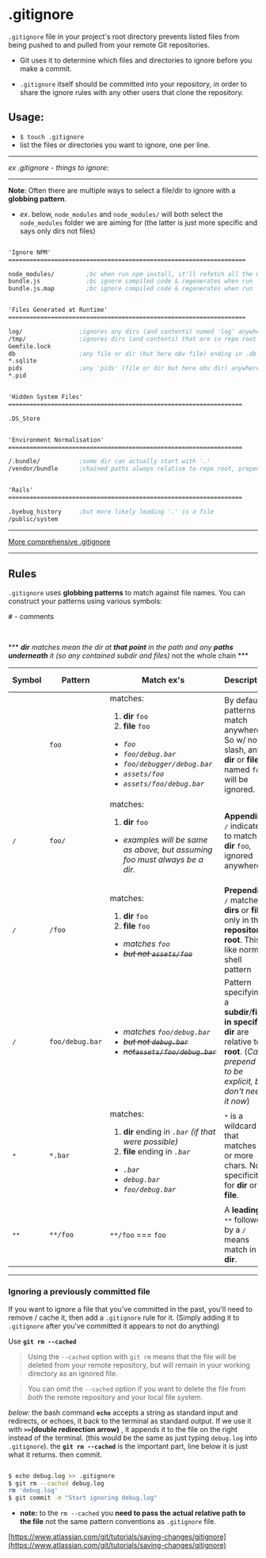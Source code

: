 # .gitignore

`.gitignore` file in your project's root directory prevents
 listed files from being pushed to and pulled from your remote Git repositories. 

- Git uses it to determine which files and directories to ignore before you make a commit.

- `.gitignore` itself should be committed into your repository, in order to share the ignore rules with any other users that clone the repository.

## Usage:

- `$ touch .gitignore`
- list the files or directories you want to ignore, one per line.
---
*ex .gitignore - things to ignore:*

---
**Note**: Often there are multiple ways to select a file/dir to ignore with a **globbing pattern**.
- *ex*. below, `node_modules` and `node_modules/` will both select the `node_modules` folder we are aiming for (the latter is just more specific and says only dirs not files)

```Scheme

'Ignore NPM'
===================================================================

node_modules/         ;bc when run npm install, it'll refetch all the modules specified in package.json ---
bundle.js             ;bc ignore compiled code & regenerates when run `webpack`
bundle.js.map         ;bc ignore compiled code & regenerates when run `webpack` 


'Files Generated at Runtime'
===================================================================

log/                ;ignores any dirs (and contents) named 'log' anywhere in path
/tmp/               ;ignores dirs (and contents) that are in repo root
Gemfile.lock
db                  ;any file or dir (but here obv file) ending in .db anywhere in path
*.sqlite
pids                ;any 'pids' (file or dir but here obv dir) anywhere in path     
*.pid


'Hidden System Files'   
==================================================================

.DS_Store


'Environment Normalisation'   
==================================================================

/.bundle/           ;some dir can actually start with '.'
/vendor/bundle      ;chained paths always relative to repo root, prepended '/' not neccessary but explicit


'Rails'
==================================================================

.byebug_history     ;but more likely leading '.' is a file
/public/system

```

---

[More comprehensive .gitignore](../master/.gitignore)

---

## Rules

`.gitignore` uses **globbing patterns** to match against file names. You can construct your patterns using various symbols:

<kbd>#</kbd> -  comments

<br>

\*** ***dir** matches mean the dir at **that point** in the path and any **paths underneath** it (so any contained subdir and files)* not the whole chain ***

Symbol | Pattern | Match ex's | Description |  Path Specifcation   |
--- | --- | --- | ---|  --- |  
  <kbd> </kbd> | `foo`  | matches:<ol><li>**dir** `foo`</li><li>**file** `foo`</li></ol>  <ul><li>*`foo`*</li><li>*`foo/debug.bar`*</li> <li>*`foo/debugger/debug.bar`*</li><li>*`assets/foo`*</li> <li>*`assets/foo/debug.bar`*</li></ul> | By default, patterns match anywhere. So w/ no slash, any **dir** or **file** named `foo` will be ignored. | **None** - _(matches anywhere in repo)_ |
 <kbd> /</kbd> | `foo/` |matches: <ol><li>**dir** `foo`</li></ol> <ul><li>*examples will be same as above, but assuming foo must always be a dir.*</li></ul>|  **Appending** <kbd> /</kbd>  indicates to match a **dir** `foo`, ignored anywhere | **None** - _(matches anywhere in repo)_
 <kbd> /</kbd> |   `/foo`| matches: <ol><li>**dir** `foo`</li><li>**file** `foo`</li></ol> <ul><li>*matches `foo`*</li><li>~~*but not `assets/foo`*~~</li> | **Prepending** <kbd> /</kbd> matches **dirs** or **files** only in the **repository root**. This is like normal shell pattern  | **Root** - _(root of repository only)_
 <kbd> /</kbd> |  `foo/debug.bar`  | <ul><li>*matches `foo/debug.bar`*</li> <li>~~*but not `debug.bar`*~~</li> <li>~~*not`assets/foo/debug.bar`*~~ </li>| Pattern specifying a **subdir**/**file** **in specific** **dir** are relative to **root**. (_Can prepend <kbd> /</kbd> to be explicit, but don't need it now_)| **Root** - _(path must begin from root of repository only)_ |
 | <kbd>*</kbd>  |   `*.bar`  | matches: <ol><li>**dir** ending in _`.bar`_ _(if that were possible)_</li><li>**file** ending in _`.bar`_</li></ol> <ul><li>*`.bar`*</li><li>*`debug.bar`*</li><li>*`foo/debug.bar`*</li> | <kbd>*</kbd> is a wildcard that matches 0 or more chars. No specificity for **dir** or **file**.   | **None** - _(doesn't effect path, so anywhere in repo)_</li></ul> |
 | <kbd>**</kbd>   | `**/foo`  | `**/foo` === `foo` |  A **leading** <kbd>**</kbd> followed by a <kbd> /</kbd> means match in all **dir**.  | **None** - _(matches anywhere in repo)_ |


---

### **Ignoring a previously committed file**
If you want to ignore a file that you've committed in the past, you'll need to remove / cache it, then add a `.gitignore` rule for it. (Simply adding it to `.gitignore` after you've committed it appears to not do anything)

Use **`git rm --cached`**

> Using the `--cached` option with `git rm` means that the file will be deleted from your remote repository, but will remain in your working directory as an ignored file. 

>You can omit the `--cached` option if you want to delete the file from _both_ the remote repository and your local file system.

_below:_ the bash command **`echo`** accepts a string as standard input and redirects, or echoes, it back to the terminal as standard output. If we use it with **`>>`(double redirection arrow)** , it appends it to the file on the right instead of the terminal. (this would be the same as just typing `debug.log` into `.gitignore`). the **`git rm --cached`** is the important part, line below it is just what it returns. then commit.

```bash

$ echo debug.log >> .gitignore
$ git rm --cached debug.log
rm 'debug.log'
$ git commit -m "Start ignoring debug.log"

```

- **note:** to the `rm --cached` you **need to pass the actual relative path to the file** not the same pattern conventions as `.gitignore` file.

[https://www.atlassian.com/git/tutorials/saving-changes/gitignore](https://www.atlassian.com/git/tutorials/saving-changes/gitignore)